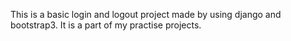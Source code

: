 This is a basic login and logout project made by using django and bootstrap3. 
It is a part of my practise projects. 
